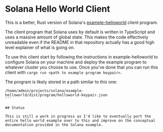 # Solana Hello World Client

This is a better, Rust version of Solana's
[example-helloworld](https://github.com/solana-labs/example-helloworld/tree/master/src/client)
client program.

The client program that Solana uses by default is written in
TypeScript and uses a massive amount of global state. This makes the
code effectively unreadable even if the README in that repository
actually has a good high level explainer of what is going on.

To use this client start by following the instructions in
example-helloworld to configure Solana on your machine and deploy the
example program to whatever cluster you choose to use. Once you've
done that you can run this client with `cargo run <path to example
program keypair>`.

The program is likely stored in a path similar to this one:

````
/home/admin/projects/solana/example-helloworld/dist/program/helloworld-keypair.json
```

## Status

This is still a work in progress as I'd like to eventually port the
entire hello world example over to this and improve on the conceptual
documentation provided in the Solana example.
